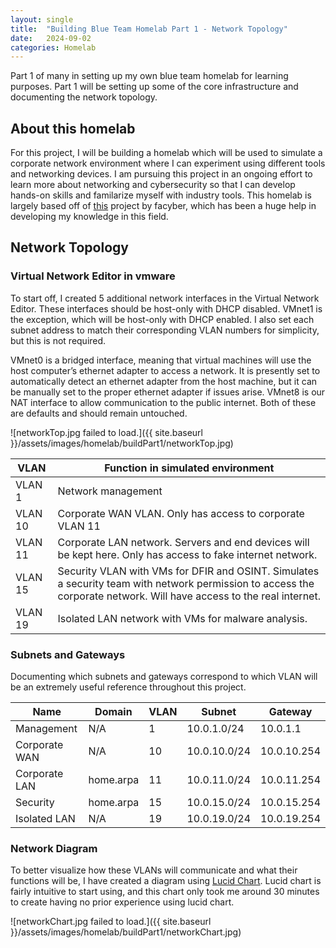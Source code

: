 ```yaml
---
layout: single
title:  "Building Blue Team Homelab Part 1 - Network Topology"
date:   2024-09-02
categories: Homelab
---
```


Part 1 of many in setting up my own blue team homelab for learning purposes. Part 1 will be setting up some of the core infrastructure and documenting the network topology.

## About this homelab
For this project, I will be building a homelab which will be used to simulate a corporate network environment where I can experiment using different tools and networking devices. I am pursuing this project in an ongoing effort to learn more about networking and cybersecurity so that I can develop hands-on skills and familarize myself with industry tools. This homelab is largely based off of [this](https://facyber.me/posts/blue-team-lab-guide-part-1/) project by facyber, which has been a huge help in developing my knowledge in this field.

## Network Topology
### Virtual Network Editor in vmware
To start off, I created 5 additional network interfaces in the Virtual Network Editor. These interfaces should be host-only with DHCP disabled. VMnet1 is the exception, which will be host-only with DHCP enabled. I also set each subnet address to match their corresponding VLAN numbers for simplicity, but this is not required. 

VMnet0 is a bridged interface, meaning that virtual machines will use the host computer’s ethernet adapter to access a network. It is presently set to automatically detect an ethernet adapter from the host machine, but it can be manually set to the proper ethernet adapter if issues arise. VMnet8 is our NAT interface to allow communication to the public internet. Both of these are defaults and should remain untouched.

![networkTop.jpg failed to load.]({{ site.baseurl }}/assets/images/homelab/buildPart1/networkTop.jpg)

| VLAN    | Function in simulated environment                                                                                                                                    |
|---------|----------------------------------------------------------------------------------------------------------------------------------------------------------------------|
| VLAN 1  | Network management                                                                                                                                                   |
| VLAN 10 | Corporate WAN VLAN. Only has access to corporate VLAN 11                                                                                                             |
| VLAN 11 | Corporate LAN network. Servers and end devices will be kept here. Only has access to fake internet network.                                                          |
| VLAN 15 | Security VLAN with VMs for DFIR and OSINT. Simulates a security team with network permission to access the corporate network. Will have access to the real internet. |
| VLAN 19 | Isolated LAN network with VMs for malware analysis.                                                                                                                  |


### Subnets and Gateways
Documenting which subnets and gateways correspond to which VLAN will be an extremely useful reference throughout this project.

| Name          | Domain     | VLAN     | Subnet       | Gateway     |
|---------------|------------|----------|--------------|-------------|
| Management    | N/A        | 1        | 10.0.1.0/24  | 10.0.1.1    |
| Corporate WAN | N/A        | 10       | 10.0.10.0/24 | 10.0.10.254 |
| Corporate LAN | home.arpa  | 11       | 10.0.11.0/24 | 10.0.11.254 |
| Security      | home.arpa  | 15       | 10.0.15.0/24 | 10.0.15.254 |
| Isolated LAN  | N/A        | 19       | 10.0.19.0/24 | 10.0.19.254 |

### Network Diagram
To better visualize how these VLANs will communicate and what their functions will be, I have created a diagram using [Lucid Chart](https://www.lucidchart.com). Lucid chart is fairly intuitive to start using, and this chart only took me around 30 minutes to create having no prior experience using lucid chart.

![networkChart.jpg failed to load.]({{ site.baseurl }}/assets/images/homelab/buildPart1/networkChart.jpg)